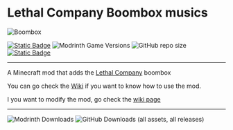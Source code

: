 # Lethal Company Boombox musics

![Boombox](https://cdn.modrinth.com/data/ujpABkai/c082f43702b7016acc4768438a0b95731566b987.png)

[![Static Badge](https://img.shields.io/badge/Download_on-Modrinth-green?logo=modrinth)](https://modrinth.com/mod/lethal-company-boombox-musics) ![Modrinth Game Versions](https://img.shields.io/modrinth/game-versions/ujpABkai?label=Minecraft%20version) ![GitHub repo size](https://img.shields.io/github/repo-size/Zac0511/Lethal-Company-Boombox-music?label=Repo%20size) [![Static Badge](https://img.shields.io/badge/Made_with-MCreator-green)](https://mcreator.net/)
***

A Minecraft mod that adds the [Lethal Company](https://store.steampowered.com/app/1966720/Lethal_Company/) boombox

You can go check the [Wiki](https://github.com/Zac0511/Lethal-Company-Boombox-music/wiki) if you want to know how to use the mod.

I you want to modify the mod, go check the  [wiki page](https://github.com/Zac0511/Lethal-Company-Boombox-music/wiki/How-to-download-and-edit-the-uncompiled-mod)
***

![Modrinth Downloads](https://img.shields.io/modrinth/dt/ujpABkai?logo=modrinth&label=Modrinth%20downloads&color=green) ![GitHub Downloads (all assets, all releases)](https://img.shields.io/github/downloads/Zac0511/Lethal-Company-Boombox-music/total?logo=github&label=GitHub%20downloads%20(source%20and%20releases)&color=blue)
